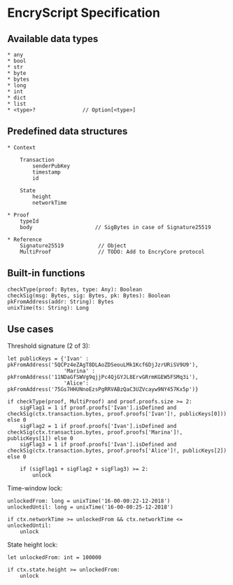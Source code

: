 # EncryScript Specification

## Available data types

    * any
    * bool
    * str
    * byte
    * bytes
    * long
    * int
    * dict
    * list
    * <type>?               // Option[<type>]

## Predefined data structures

    * Context
        
        Transaction
            senderPubKey
            timestamp
            id
        
        State
            height
            networkTime
            
    * Proof
        typeId
        body                    // SigBytes in case of Signature25519
        
    * Reference
        Signature25519           // Object
        MultiProof               // TODO: Add to EncryCore protocol
       
## Built-in functions
    
    checkType(proof: Bytes, type: Any): Boolean
    checkSig(msg: Bytes, sig: Bytes, pk: Bytes): Boolean
    pkFromAddress(addr: String): Bytes
    unixTime(ts: String): Long

## Use cases
Threshold signature (2 of 3):
    
    let publicKeys = {'Ivan' : pkFromAddress('5QCPz4eZAgT8DLAoZDSeouLMk1Kcf6DjJzrURiSV9U9'), 
                      'Marina' : pkFromAddress('11NDaGfSWVg9qjjPc4QjGYJL8ErvGRrmKGEW5FSMq3i'), 
                      'Alice': pkFromAddress('75Gs7HHUNnoEzsPgRRVABzQaC3UZVcayw9NY457Kx5p')}

    if checkType(proof, MultiProof) and proof.proofs.size >= 2:
        sigFlag1 = 1 if proof.proofs['Ivan'].isDefined and checkSig(ctx.transaction.bytes, proof.proofs['Ivan']!, publicKeys[0])) else 0
        sigFlag2 = 1 if proof.proofs['Ivan'].isDefined and checkSig(ctx.transaction.bytes, proof.proofs['Marina']!, publicKeys[1]) else 0
        sigFlag3 = 1 if proof.proofs['Ivan'].isDefined and checkSig(ctx.transaction.bytes, proof.proofs['Alice']!, publicKeys[2]) else 0
        
        if (sigFlag1 + sigFlag2 + sigFlag3) >= 2:
            unlock
        
Time-window lock:

    unlockedFrom: long = unixTime('16-00-00:22-12-2018')
    unlockedUntil: long = unixTime('16-00-00:25-12-2018')
    
    if ctx.networkTime >= unlockedFrom && ctx.networkTime <= unlockedUntil:
        unlock
        
State height lock:

    let unlockedFrom: int = 100000
    
    if ctx.state.height >= unlockedFrom:
        unlock
